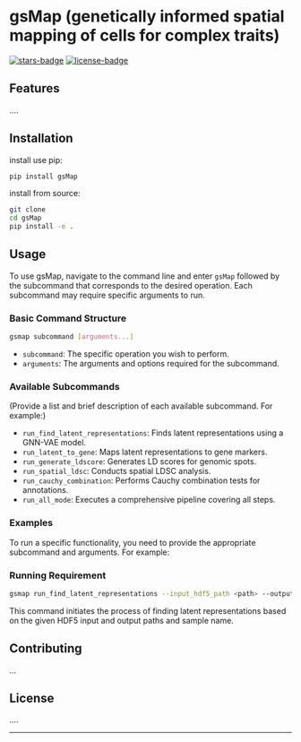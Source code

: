 # gsMap (genetically informed spatial mapping of cells for complex traits)
[![stars-badge](https://img.shields.io/github/stars/LeonSong1995/MeDuSA?logo=GitHub&color=yellow)](https://github.com/LeonSong1995/gsMap/stargazers)
[![license-badge](https://img.shields.io/badge/License-MIT-yellow.svg)](https://opensource.org/licenses/MIT)


## Features

....

## Installation

install use pip:

```bash
pip install gsMap
```

install from source:

```bash
git clone
cd gsMap
pip install -e .
```

## Usage

To use gsMap, navigate to the command line and enter `gsMap` followed by the subcommand that corresponds to the desired operation. Each subcommand may require specific arguments to run.

### Basic Command Structure

```bash
gsmap subcommand [arguments...]
```

- `subcommand`: The specific operation you wish to perform.
- `arguments`: The arguments and options required for the subcommand.

### Available Subcommands

(Provide a list and brief description of each available subcommand. For example:)

- `run_find_latent_representations`: Finds latent representations using a GNN-VAE model.
- `run_latent_to_gene`: Maps latent representations to gene markers.
- `run_generate_ldscore`: Generates LD scores for genomic spots.
- `run_spatial_ldsc`: Conducts spatial LDSC analysis.
- `run_cauchy_combination`: Performs Cauchy combination tests for annotations.
- `run_all_mode`: Executes a comprehensive pipeline covering all steps.

### Examples

To run a specific functionality, you need to provide the appropriate subcommand and arguments. For example:
### Running Requirement


```bash
gsmap run_find_latent_representations --input_hdf5_path <path> --output_hdf5_path <path> --sample_name <name>
```

This command initiates the process of finding latent representations based on the given HDF5 input and output paths and sample name.

## Contributing

...

## License

....

---
